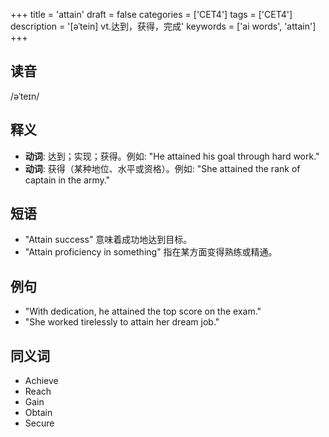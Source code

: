+++
title = 'attain'
draft = false
categories = ['CET4']
tags = ['CET4']
description = '[əˈtein] vt.达到，获得，完成'
keywords = ['ai words', 'attain']
+++

## 读音
/əˈteɪn/

## 释义
- **动词**: 达到；实现；获得。例如: "He attained his goal through hard work."
- **动词**: 获得（某种地位、水平或资格）。例如: "She attained the rank of captain in the army."

## 短语
- "Attain success" 意味着成功地达到目标。
- "Attain proficiency in something" 指在某方面变得熟练或精通。

## 例句
- "With dedication, he attained the top score on the exam."
- "She worked tirelessly to attain her dream job."

## 同义词
- Achieve
- Reach
- Gain
- Obtain
- Secure
